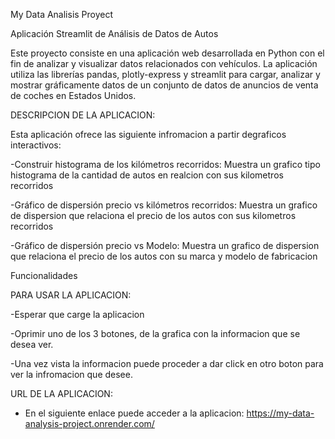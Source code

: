 My Data Analisis Proyect

Aplicación Streamlit de Análisis de Datos de Autos

Este proyecto consiste en una aplicación web desarrollada en Python con el fin de analizar y visualizar datos relacionados con vehículos. La aplicación utiliza las librerías pandas, plotly-express y streamlit para cargar, analizar y mostrar gráficamente datos de un conjunto de datos de anuncios de venta de coches en Estados Unidos.

DESCRIPCION DE LA APLICACION:

Esta aplicación ofrece las siguiente infromacion a partir degraficos interactivos:

-Construir histograma de los kilómetros recorridos: Muestra un grafico tipo histograma de la cantidad de autos en realcion con sus kilometros recorridos

-Gráfico de dispersión precio vs kilómetros recorridos: Muestra un grafico de dispersion que relaciona el precio de los autos con sus kilometros recorridos

-Gráfico de dispersión precio vs Modelo: Muestra un grafico de dispersion que relaciona el precio de los autos con su marca y modelo de fabricacion

Funcionalidades

PARA USAR LA APLICACION:

-Esperar que carge la aplicacion

-Oprimir uno de los 3 botones, de la grafica con la informacion que se desea ver.

-Una vez vista la informacion puede proceder a dar click en otro boton para ver la infromacion que desee.

URL DE LA APLICACION:

- En el siguiente enlace puede acceder a la aplicacion: https://my-data-analysis-project.onrender.com/
